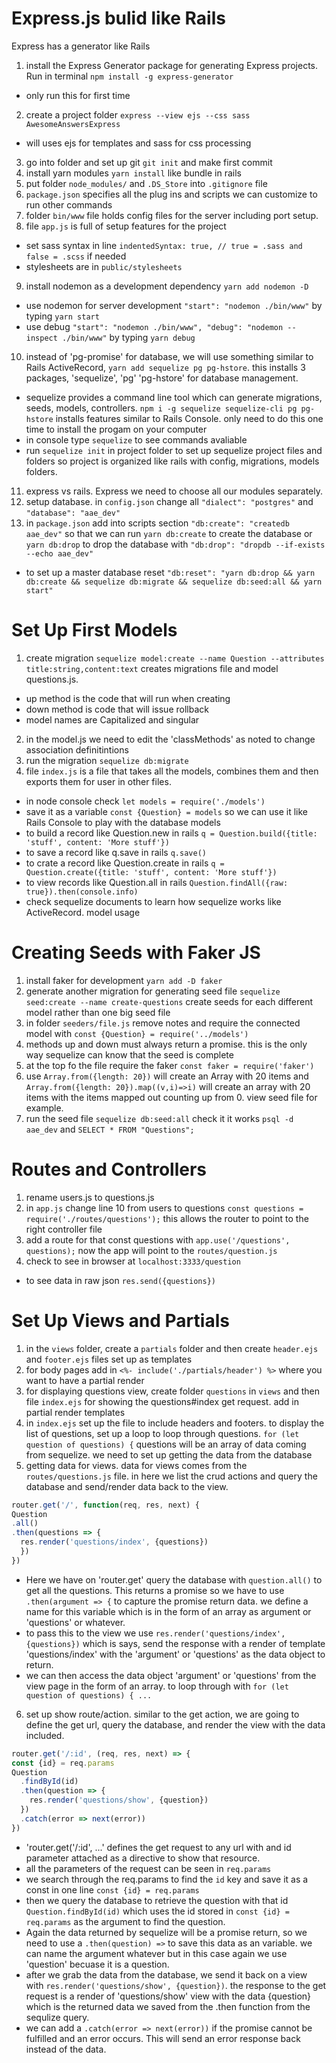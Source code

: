 # Express.js bulid like Rails
Express has a generator like Rails
1. install the Express Generator package for generating Express projects. Run in terminal `npm install -g express-generator`
  * only run this for first time
2. create a project folder `express --view ejs --css sass AwesomeAnswersExpress`
  * will uses ejs for templates and sass for css processing
3. go into folder and set up git `git init` and make first commit
4. install yarn modules `yarn install` like bundle in rails
5. put folder `node_modules/` and `.DS_Store` into `.gitignore` file
6. `package.json` specifies all the plug ins and scripts we can customize to run other commands
7. folder `bin/www` file holds config files for the server including port setup.
8. file `app.js` is full of setup features for the project
  * set sass syntax in line `indentedSyntax: true, // true = .sass and false = .scss` if needed
  * stylesheets are in `public/stylesheets`
9. install nodemon as a development dependency `yarn add nodemon -D`
  * use nodemon for server development `"start": "nodemon ./bin/www"` by typing `yarn start`
  * use debug `"start": "nodemon ./bin/www",
    "debug": "nodemon --inspect ./bin/www"` by typing `yarn debug`
10. instead of 'pg-promise' for database, we will use something similar to Rails ActiveRecord, `yarn add sequelize pg pg-hstore`. this installs 3 packages, 'sequelize', 'pg' 'pg-hstore' for database management.
  * sequelize provides a command line tool which can generate migrations, seeds, models, controllers. `npm i -g sequelize sequelize-cli pg pg-hstore` installs features similar to Rails Console. only need to do this one time to install the progam on your computer
  * in console type `sequelize` to see commands avaliable
  * run `sequelize init` in project folder to set up sequelize project files and folders so project is organized like rails with config, migrations, models folders.
11. express vs rails. Express we need to choose all our modules separately.
12. setup database. in `config.json` change all `"dialect": "postgres"` and `"database": "aae_dev"`
13. in `package.json` add into scripts section `"db:create": "createdb aae_dev"` so that we can run `yarn db:create` to create the database or `yarn db:drop` to drop the database with `"db:drop": "dropdb --if-exists --echo aae_dev"`
  * to set up a master database reset `"db:reset": "yarn db:drop && yarn db:create && sequelize db:migrate && sequelize db:seed:all && yarn start"`

# Set Up First Models
1. create migration `sequelize model:create --name Question --attributes title:string,content:text` creates migrations file and model questions.js.
  * up method is the code that will run when creating
  * down method is code that will issue rollback
  * model names are Capitalized and singular
2. in the model.js we need to edit the 'classMethods' as noted to change association definitintions
3. run the migration `sequelize db:migrate`
4. file `index.js` is a file that takes all the models, combines them and then exports them for user in other files.
  * in node console check `let models = require('./models')`
  * save it as a variable `const {Question} = models` so we can use it like Rails Console to play with the database models
  * to build a record like Question.new in rails `q = Question.build({title: 'stuff', content: 'More stuff'})`
  * to save a record like q.save in rails `q.save()`
  * to crate a record like Question.create in rails `q = Question.create({title: 'stuff', content: 'More stuff'})`
  * to view records like Question.all in rails `Question.findAll({raw: true}).then(console.info)`
  * check sequelize documents to learn how sequelize works like ActiveRecord. model usage

# Creating Seeds with Faker JS
1. install faker for development `yarn add -D faker`
2. generate another migration for generating seed file `sequelize seed:create --name create-questions` create seeds for each different model rather than one big seed file
3. in folder `seeders/file.js` remove notes and require the connected model with `const {Question} = require('../models')`
4. methods up and down must always return a promise. this is the only way sequelize can know that the seed is complete
5. at the top fo the file require the faker `const faker = require('faker')`
6. use `Array.from({length: 20})` will create an Array with 20 items and `Array.from({length: 20}).map((v,i)=>i)` will create an array with 20 items with the items mapped out counting up from 0. view seed file for example.
7. run the seed file `sequelize db:seed:all` check it it works `psql -d aae_dev` and `SELECT * FROM "Questions";`

# Routes and Controllers
1. rename users.js to questions.js
2. in `app.js` change line 10 from users to questions `const questions = require('./routes/questions');` this allows the router to point to the right controller file
3. add a route for that const questions with `app.use('/questions', questions);` now the app will point to the `routes/question.js`
4. check to see in browser at `localhost:3333/question`
  * to see data in raw json `res.send({questions})`

# Set Up Views and Partials
1. in the `views` folder, create a `partials` folder and then create `header.ejs` and `footer.ejs` files set up as templates
2. for body pages add in `<%- include('./partials/header') %>` where you want to have a partial render
3. for displaying questions view, create folder `questions` in `views` and then file `index.ejs` for showing the questions#index get request. add in partial render templates
4. in `index.ejs` set up the file to include headers and footers. to display the list of questions, set up a loop to loop through questions. `for (let question of questions) {` questions will be an array of data coming from sequelize. we need to set up getting the data from the database
5. getting data for views. data for views comes from the `routes/questions.js` file. in here we list the crud actions and query the database and send/render data back to the view.
  ```javascript
  router.get('/', function(req, res, next) {
  Question
  .all()
  .then(questions => {
    res.render('questions/index', {questions})
    })
  })
  ```
  * Here we have on 'router.get' query the database with `question.all()` to get all the questions. This returns a promise so we have to use `.then(argument => {` to capture the promise return data. we define a name for this variable which is in the form of an array as argument or 'questions' or whatever.
  * to pass this to the view we use `res.render('questions/index', {questions})` which is says, send the response with a render of template 'questions/index' with the 'argument' or 'questions' as the data object to return.
  * we can then access the data object 'argument' or 'questions' from the view page in the form of an array. to loop through with `for (let question of questions) { ...`

6. set up show route/action. similar to the get action, we are going to define the get url, query the database, and render the view with the data included.
  ```javascript
  router.get('/:id', (req, res, next) => {
  const {id} = req.params
  Question
    .findById(id)
    .then(question => {
      res.render('questions/show', {question})
    })
    .catch(error => next(error))
  })
  ```
  * 'router.get('/:id', ...' defines the get request to any url with and id parameter attached as a directive to show that resource.
  * all the parameters of the request can be seen in `req.params`
  * we search through the req.params to find the `id` key and save it as a const in one line `const {id} = req.params`
  * then we query the database to retrieve the question with that id `Question.findById(id)` which uses the id stored in `const {id} = req.params` as the argument to find the question.
  * Again the data returned by sequelize will be a promise return, so we need to use a `.then(question) =>` to save this data as an variable. we can name the argument whatever but in this case again we use 'question' becuase it is a question.
  * after we grab the data from the database, we send it back on a view with `res.render('questions/show', {question})`. the response to the get request is a render of 'questions/show' view with the data {question} which is the returned data we saved from the .then function from the sequlize query.
  * we can add a `.catch(error => next(error))` if the promise cannot be fulfilled and an error occurs. This will send an error response back instead of the data.
